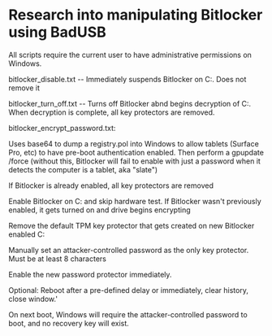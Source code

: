 # Research into manipulating Bitlocker using BadUSB

All scripts require the current user to have administrative permissions on Windows.

bitlocker_disable.txt -- Immediately suspends Bitlocker on C:. Does not remove it

bitlocker_turn_off.txt -- Turns off Bitlocker abnd begins decryption of C:. When decryption is complete, all key protectors are removed.

bitlocker_encrypt_password.txt:

Uses base64 to dump a registry.pol into Windows to allow tablets (Surface Pro, etc) to have pre-boot authentication enabled. Then perform a gpupdate /force (without this, Bitlocker will fail to enable with just a password when it detects the computer is a tablet, aka "slate")

If Bitlocker is already enabled, all key protectors are removed

Enable Bitlocker on C: and skip hardware test. If Bitlocker wasn't previously enabled, it gets turned on and drive begins encrypting

Remove the default TPM key protector that gets created on new Bitlocker enabled C:

Manually set an attacker-controlled password as the only key protector.  Must be at least 8 characters

Enable the new password protector immediately.

Optional: Reboot after a pre-defined delay or immediately, clear history, close window.'

On next boot, Windows will require the attacker-controlled password to boot, and no recovery key will exist.
